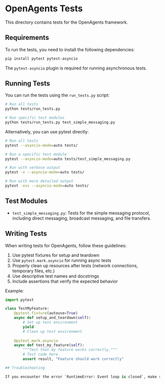 # OpenAgents Tests

This directory contains tests for the OpenAgents framework.

## Requirements

To run the tests, you need to install the following dependencies:

```bash
pip install pytest pytest-asyncio
```

The `pytest-asyncio` plugin is required for running asynchronous tests.

## Running Tests

You can run the tests using the `run_tests.py` script:

```bash
# Run all tests
python tests/run_tests.py

# Run specific test modules
python tests/run_tests.py test_simple_messaging.py
```

Alternatively, you can use pytest directly:

```bash
# Run all tests
pytest --asyncio-mode=auto tests/

# Run a specific test module
pytest --asyncio-mode=auto tests/test_simple_messaging.py

# Run with verbose output
pytest -v --asyncio-mode=auto tests/

# Run with more detailed output
pytest -xvs --asyncio-mode=auto tests/
```

## Test Modules

- `test_simple_messaging.py`: Tests for the simple messaging protocol, including direct messaging, broadcast messaging, and file transfers.

## Writing Tests

When writing tests for OpenAgents, follow these guidelines:

1. Use pytest fixtures for setup and teardown
2. Use `pytest.mark.asyncio` for running async tests
3. Properly clean up resources after tests (network connections, temporary files, etc.)
4. Use descriptive test names and docstrings
5. Include assertions that verify the expected behavior

Example:

```python
import pytest

class TestMyFeature:
    @pytest.fixture(autouse=True)
    async def setup_and_teardown(self):
        # Set up test environment
        yield
        # Clean up test environment
    
    @pytest.mark.asyncio
    async def test_my_feature(self):
        """Test that my feature works correctly."""
        # Test code here
        assert result, "Feature should work correctly"

## Troubleshooting

If you encounter the error `RuntimeError: Event loop is closed`, make sure you're using the `pytest-asyncio` plugin and running pytest with the `--asyncio-mode=auto` option. 